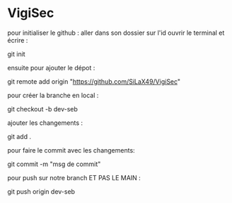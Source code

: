 # VigiSec

pour initialiser le github : aller dans son dossier sur l'id ouvrir le terminal et écrire :

git init

ensuite pour ajouter le dépot :

git remote add origin "https://github.com/SiLaX49/VigiSec"

pour créer la branche en local :

git checkout -b dev-seb

ajouter les changements :

git add .

pour faire le commit avec les changements:

git commit -m "msg de commit"

pour push sur notre branch ET PAS LE MAIN :

git push origin dev-seb
